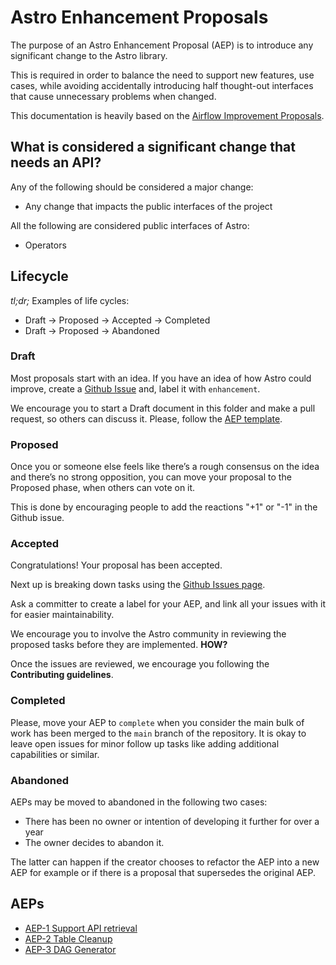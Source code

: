 # Astro Enhancement Proposals

The purpose of an Astro Enhancement Proposal (AEP) is to introduce any significant change to the Astro library.

This is required in order to balance the need to support new features, use cases, while avoiding accidentally introducing half thought-out interfaces that cause unnecessary problems when changed.

This documentation is heavily based on the [Airflow Improvement Proposals](https://cwiki.apache.org/confluence/display/AIRFLOW/Airflow+Improvement+Proposals).

## What is considered a significant change that needs an API?

Any of the following should be considered a major change:

* Any change that impacts the public interfaces of the project

All the following are considered public interfaces of Astro:

* Operators

## Lifecycle

*tl;dr;*
Examples of life cycles:

* Draft -> Proposed -> Accepted -> Completed
* Draft -> Proposed -> Abandoned

### Draft

Most proposals start with an idea. If you have an idea of how Astro could improve, create a [Github Issue](https://github.com/astronomer/astro-sdk/issues/new) and, label it with `enhancement`.

We encourage you to start a Draft document in this folder and make a pull request, so others can discuss it. Please, follow the [AEP template](./AEP-template.md).

### Proposed

Once you or someone else feels like there’s a rough consensus on the idea and there’s no strong opposition, you can move your proposal to the Proposed phase, when others can vote on it.

This is done by encouraging people to add the reactions "+1" or "-1" in the Github issue.

### Accepted

Congratulations! Your proposal has been accepted.

Next up is breaking down tasks using the [Github Issues page](https://github.com/astronomer/astro-sdk/issues/new).

Ask a committer to create a label for your AEP, and link all your issues with it for easier maintainability.

We encourage you to involve the Astro community in reviewing the proposed tasks before they are implemented. **HOW?**

Once the issues are reviewed, we encourage you following the **Contributing guidelines**.

### Completed

Please, move your AEP to `complete` when you consider the main bulk of work has been merged to the `main` branch of the repository. It is okay to leave open issues for minor follow up tasks like adding additional capabilities or similar.

### Abandoned

AEPs may be moved to abandoned in the following two cases:

* There has been no owner or intention of developing it further for over a year
* The owner decides to abandon it.

The latter can happen if the creator chooses to refactor the AEP into a new AEP for example or if there is a proposal that supersedes the original AEP.

## AEPs

* [AEP-1 Support API retrieval](https://github.com/astronomer/astro-sdk/issues/20)
* [AEP-2 Table Cleanup](AEP-2-table-cleanup.md)
* [AEP-3 DAG Generator](AEP-3-dag-generator.md)
